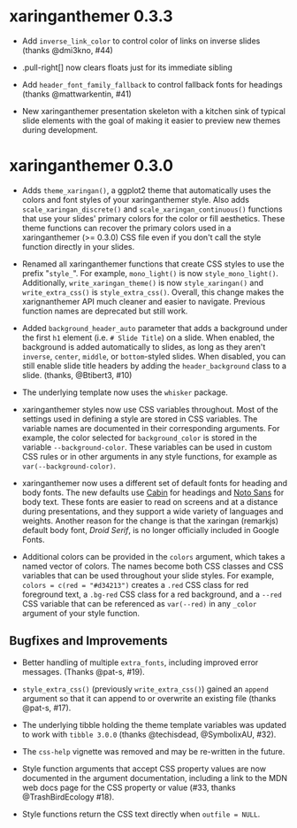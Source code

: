 # xaringanthemer 0.3.3

* Add `inverse_link_color` to control color of links on inverse slides
  (thanks @dmi3kno, #44)

* .pull-right[] now clears floats just for its immediate sibling

* Add `header_font_family_fallback` to control fallback fonts for headings
  (thanks @mattwarkentin, #41)
  
* New xaringanthemer presentation skeleton with a kitchen sink of typical
  slide elements with the goal of making it easier to preview new themes
  during development.

# xaringanthemer 0.3.0

* Adds `theme_xaringan()`, a ggplot2 theme that automatically uses the colors
  and font styles of your xaringanthemer style. Also adds 
  `scale_xaringan_discrete()` and `scale_xaringan_continuous()` functions that 
  use your slides' primary colors for the color or fill aesthetics. These theme
  functions can recover the primary colors used in a xaringanthemer (>= 0.3.0)
  CSS file even if you don't call the style function directly in your slides.

* Renamed all xaringanthemer functions that create CSS styles to use the
  prefix "`style_`". For example, `mono_light()` is now `style_mono_light()`.
  Additionally, `write_xaringan_theme()` is now `style_xaringan()` and
  `write_extra_css()` is `style_extra_css()`. Overall, this change makes the
  xarignanthemer API much cleaner and easier to navigate. Previous function
  names are deprecated but still work.

* Added `background_header_auto` parameter that adds a background under the
  first `h1` element (i.e. `# Slide Title`) on a slide. When enabled, the
  background is added automatically to slides, as long as they aren't
  `inverse`, `center`, `middle`, or `bottom`-styled slides. When disabled,
  you can still enable slide title headers by adding the `header_background`
  class to a slide. (thanks, @Btibert3, #10)
  
* The underlying template now uses the `whisker` package.

* xaringanthemer styles now use CSS variables throughout. Most of the settings 
  used in defining a style are stored in CSS variables. The variable names are
  documented in their corresponding arguments. For example, the color selected
  for `background_color` is stored in the variable `--background-color`. These
  variables can be used in custom CSS rules or in other arguments in any style
  functions, for example as `var(--background-color)`.

* xaringanthemer now uses a different set of default fonts for heading and body
  fonts. The new defaults use [Cabin](https://fonts.google.com/specimen/Cabin)
  for headings and [Noto Sans](https://fonts.google.com/specimen/Noto+Sans) for
  body text. These fonts are easier to read on screens and at a distance during
  presentations, and they support a wide variety of languages and weights. 
  Another reason for the change is that the xaringan (remarkjs) default body 
  font, _Droid Serif_, is no longer officially included in Google Fonts.
  
* Additional colors can be provided in the `colors` argument, which takes a
  named vector of colors. The names become both CSS classes and CSS variables
  that can be used throughout your slide styles. For example,
  `colors = c(red = "#d34213")` creates a `.red` CSS class for red foreground 
  text, a `.bg-red` CSS class for a red background, and a `--red` CSS variable
  that can be referenced as `var(--red)` in any `_color` argument of your style
  function.


## Bugfixes and Improvements

* Better handling of multiple `extra_fonts`, including improved error messages.
  (Thanks @pat-s, #19).
  
* `style_extra_css()` (previously `write_extra_css()`) gained an `append`
  argument so that it can append to or overwrite an existing file (thanks @pat-s, #17).

* The underlying tibble holding the theme template variables was updated to 
  work with `tibble 3.0.0` (thanks @techisdead, @SymbolixAU, #32).
  
* The `css-help` vignette was removed and may be re-written in the future.

* Style function arguments that accept CSS property values are now documented in
  the argument documentation, including a link to the MDN web docs page for the
  CSS property or value (#33, thanks @TrashBirdEcology #18).

* Style functions return the CSS text directly when `outfile = NULL`.
